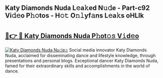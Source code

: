 ## Katy Diamonds Nuda L𝚎a𝚔ed N𝚞𝚍e - Part-c92 Vi𝚍𝚎o P𝚑𝚘tos - H𝚘𝚝 O𝚗𝚕yf𝚊ns L𝚎a𝚔s oHLlk

# <h2><a href="http://kfdjxg.oniu.top/?m=Katy+Diamonds+Nuda">🔗👉 🔴 Katy Diamonds Nuda P𝚑ot𝚘𝚜 V𝚒d𝚎o</a></h2>

[![Katy Diamonds Nuda Nu𝚍e𝚜](https://i.imgur.com/0qMVB7G.gif)](http://kfdjxg.oniu.top/?m=Katy+Diamonds+Nuda)
Social media innovator Katy Diamonds Nuda, acclaimed for disseminating dance and lifestyle knowledge, through presentations and personal blogs. Exceptional dancer Katy Diamonds Nuda, famed for their extraordinary skills and accomplishments in the world of dance.  
